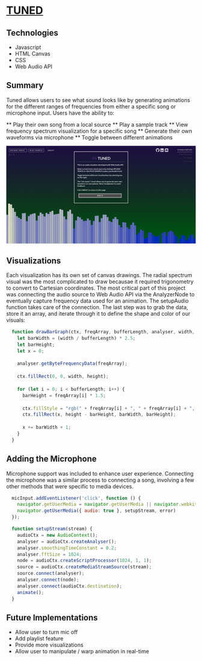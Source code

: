 # [TUNED](https://1onyng.github.io/Tuned/)

## Technologies
 
* Javascript
* HTML Canvas
* CSS
* Web Audio API

## Summary

Tuned allows users to see what sound looks like by generating animations for the different ranges of frequencies from either a specific song or microphone input. Users have the ability to:

** Play their own song from a local source
** Play a sample track
** View frequency spectrum visualization for a specific song
** Generate their own waveforms via microphone
** Toggle between different animations

<img src="images/bar_graph.png">

## Visualizations 

Each visualization has its own set of canvas drawings. The radial spectrum visual was the most complicated to draw becausae it required trigonometry to convert to Cartesian coordinates. The most critical part of this project was connecting the audio source to Web Audio API via the AnalyzerNode to eventually capture frequency data used for an animation. The setupAudio function takes care of the connection. The last step was to grab the data, store it an array, and iterate through it to define the shape and color of our visuals:    

```javascript
  function drawBarGraph(ctx, freqArray, bufferLength, analyser, width, height) {
    let barWidth = (width / bufferLength) * 2.5;
    let barHeight;
    let x = 0;

    analyser.getByteFrequencyData(freqArray);

    ctx.fillRect(0, 0, width, height);

    for (let i = 0; i < bufferLength; i++) {
      barHeight = freqArray[i] * 1.5;

      ctx.fillStyle = "rgb(" + freqArray[i] + ", " + freqArray[i] + ", " + 205 + ")";
      ctx.fillRect(x, height - barHeight, barWidth, barHeight);

      x += barWidth + 1;
    }
  }
  ```

## Adding the Microphone

Microphone support was included to enhance user experience. Connecting the microphone was a similar process to connecting a song, involving a few other methods that were specific to media devices.  

```javascript
  micInput.addEventListener('click', function () {
    navigator.getUserMedia = navigator.getUserMedia || navigator.webkitGetUserMedia;
    navigator.getUserMedia({ audio: true }, setupStream, error)
  });
```

```javascript
  function setupStream(stream) {
    audioCtx = new AudioContext();
    analyser = audioCtx.createAnalyser();
    analyser.smoothingTimeConstant = 0.2;
    analyser.fftSize = 1024;
    node = audioCtx.createScriptProcessor(1024, 1, 1);
    source = audioCtx.createMediaStreamSource(stream);
    source.connect(analyser);
    analyser.connect(node);
    analyser.connect(audioCtx.destination);
    animate();
  }
  ```

## Future Implementations

* Allow user to turn mic off
* Add playlist feature
* Provide more visualizations
* Allow user to manipulate / warp animation in real-time





